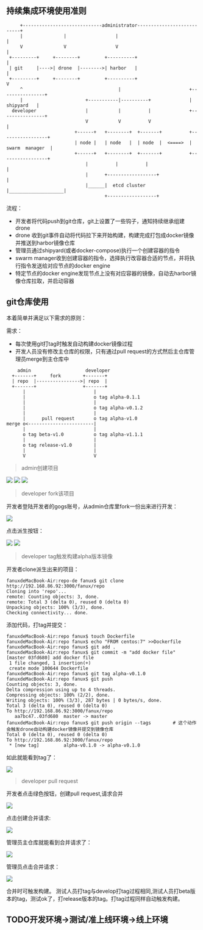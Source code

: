 ## 持续集成环境使用准则
```
     +-----------------------------administrator---------------------------+
     |               |                  |                                  |
     V               V                  V                                  |
 +---------+     +--------+         +----------+                           | 
 | git     |---->| drone  |-------->| harbor   |                           |
 +---------+     +--------+         +----------+                           V
     ^                                   |                         +----------------+
     |                       +-----------|----------+              |     shipyard   |    
  developer                  |           |          |              +----------------+ 
                             V           V          V                       |         
                         +------+   +--------+  +-------+          +-----------------+
                         | node |   | node   |  | node  |  <====>  | swarm  manager  |
                         +------+   +--------+  +-------+          +-----------------+
                             |          |          |                        |         
                             |      +------------------+                    |        
                             |______|  etcd cluster    |____________________|       
                                    +------------------+                           
```
流程：

* 开发者将代码push到git仓库，git上设置了一些钩子，通知持续继承组建drone
* drone 收到git事件自动将代码拉下来开始构建，构建完成打包成docker镜像并推送到harbor镜像仓库
* 管理员通过shipyard(或者docker-compose)执行一个创建容器的指令
* swarm manager收到创建容器的指令，选择执行改容器合适的节点，并将执行指令发送给对应节点的docker engine
* 特定节点的docker engine发现节点上没有对应容器的镜像，自动去harbor镜像仓库拉取，并启动容器

## git仓库使用
本着简单并满足以下需求的原则：

需求：

* 每次使用git打tag时触发自动构建docker镜像过程 
* 开发人员没有修改主仓库的权限，只有通过pull request的方式然后主仓库管理员merge到主仓库中

```
    admin                    developer
  +-------+     fork        +-------+
  | repo  |---------------->| repo  |
  +-------+                 +-------+
      |                         |
      |                         o tag alpha-0.1.1
      |                         |
      |                         o tag alpha-v0.1.2
      |                         |
      |      pull request       o tag alpha-v1.0
merge o<------------------------|
      |                         |
      o tag beta-v1.0           o tag alpha-v1.1.1
      |                         |
      o tag release-v1.0        |
      |                         |
      V                         V
```
> admin创建项目

![](http://192.168.86.170:10080/iflytek/docs/raw/master/images/add-repo-0.png)
![](http://192.168.86.170:10080/iflytek/docs/raw/master/images/add-repo-1.png)
![](http://192.168.86.170:10080/iflytek/docs/raw/master/images/add-repo-2.png)
> developer fork该项目

开发者登陆开发者的gogs账号，从admin仓库里fork一份出来进行开发：

![](http://192.168.86.170:10080/iflytek/docs/raw/master/images/developer-login.png)

点击派生按钮：

![](http://192.168.86.170:10080/iflytek/docs/raw/master/images/fork.png)
![](http://192.168.86.170:10080/iflytek/docs/raw/master/images/fork-1.png)

> developer tag触发构建alpha版本镜像

开发者clone派生出来的项目：
```
fanuxdeMacBook-Air:repo-de fanux$ git clone http://192.168.86.92:3000/fanux/repo
Cloning into 'repo'...
remote: Counting objects: 3, done.
remote: Total 3 (delta 0), reused 0 (delta 0)
Unpacking objects: 100% (3/3), done.
Checking connectivity... done.
```

添加代码，打tag并提交：
```
fanuxdeMacBook-Air:repo fanux$ touch Dockerfile
fanuxdeMacBook-Air:repo fanux$ echo "FROM centos:7" >>Dockerfile
fanuxdeMacBook-Air:repo fanux$ git add .
fanuxdeMacBook-Air:repo fanux$ git commit -m "add docker file"
[master 03fd680] add docker file
 1 file changed, 1 insertion(+)
 create mode 100644 Dockerfile
fanuxdeMacBook-Air:repo fanux$ git tag alpha-v0.1.0
fanuxdeMacBook-Air:repo fanux$ git push
Counting objects: 3, done.
Delta compression using up to 4 threads.
Compressing objects: 100% (2/2), done.
Writing objects: 100% (3/3), 287 bytes | 0 bytes/s, done.
Total 3 (delta 0), reused 0 (delta 0)
To http://192.168.86.92:3000/fanux/repo
   aa7bc47..03fd680  master -> master
fanuxdeMacBook-Air:repo fanux$ git push origin --tags        # 这个动作会触发drone自动构建docker镜像并提交到镜像仓库
Total 0 (delta 0), reused 0 (delta 0)
To http://192.168.86.92:3000/fanux/repo
 * [new tag]         alpha-v0.1.0 -> alpha-v0.1.0
```
如此就能看到tag了：

![](http://192.168.86.170:10080/iflytek/docs/raw/master/images/show-tags.png)

> developer pull request

开发者点击绿色按钮，创建pull request,请求合并 

![](http://192.168.86.170:10080/iflytek/docs/raw/master/images/pull-request-0.png)

点击创建合并请求:

![](http://192.168.86.170:10080/iflytek/docs/raw/master/images/pull-request-1.png)

管理员主仓库就能看到合并请求了：

![](http://192.168.86.170:10080/iflytek/docs/raw/master/images/merge-1.png)

管理员点击合并请求：

![](http://192.168.86.170:10080/iflytek/docs/raw/master/images/merge-2.png)

合并时可触发构建。 测试人员打tag与develop打tag过程相同,测试人员打beta版本的tag，测试ok了，打release版本的tag。打tag过程同样自动触发构建。

## TODO开发环境->测试/准上线环境->线上环境
